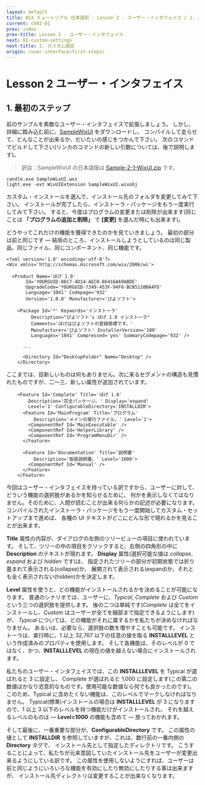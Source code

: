 ```yaml
---
layout: default
title: WiX チュートリアル 日本語訳 - Lesson 2 - ユーザー・インタフェイス / 1. 最初のステップ
current: ch02-01
prev: index
prev-title: Lesson 2 - ユーザー・インタフェイス
next: 02-custom-settings
next-title: 2. カスタム設定
origin: /user-interface/first-steps/
---
```

# Lesson 2 ユーザー・インタフェイス

## 1. 最初のステップ

前のサンプルを素敵なユーザー・インタフェイスで拡張しましょう。
しかし、詳細に踏み込む前に、[SampleWixUI](https://www.firegiant.com/system/files/samples/SampleWixUI.zip) をダウンロードし、
コンパイルして走らせて、どんなことが出来るか、だいたいの感じをつかんで下さい。
次のコマンドでビルドして下さい(リンカのコマンドの新しい引数については、後で説明します)。

> 訳註：SampleWixUI の日本語版は [Sample-2-1-WixUI.zip](/samples/Sample-2-1-WixUI.zip) です。

    candle.exe SampleWixUI.wxs
    light.exe -ext WixUIExtension SampleWixUI.wixobj

カスタム・インストールを選んで、インストール先のフォルダを変更してみて下さい。
インストールが完了したら、インストーラ・パッケージをもう一度実行してみて下さい。
すると、今度はプログラムの変更または削除が出来ます(同じことは **「プログラムの追加と削除」** で **\[変更\]** を選んだ時にも出来ます)。

どうやってこれだけの機能を獲得できたのかを見ていきましょう。
最初の部分は前と同じです — 結局のところ、インストールしようとしているのは同じ製品、同じファイル、同じコンポーネント、同じ機能です。

    <?xml version='1.0' encoding='utf-8'?>
    <Wix xmlns='http://schemas.microsoft.com/wix/2006/wi'>
    
      <Product Name='ほげ 1.0'
           Id='YOURGUID-86C7-4D14-AEC0-86416A69ABDE'
           UpgradeCode='YOURGUID-7349-453F-94F6-BCB5110BA4FD'
           Language='1041' Codepage='932'
           Version='1.0.0' Manufacturer='ぴよソフト'>
    
        <Package Id='*' Keywords='インストーラ'
             Description="ぴよソフト's ほげ 1.0 インストーラ"
             Comments='ほげはぴよソフトの登録商標です。'
             Manufacturer='ぴよソフト' InstallerVersion='100'
             Languages='1041' Compressed='yes' SummaryCodepage='932' />
    
          ...
    
          <Directory Id="DesktopFolder" Name="Desktop" />
        </Directory>

ここまでは、目新しいものは何もありません。次に来るセグメントの構造も見慣れたものですが、二～三、新しい属性が追加されています。

        <Feature Id='Complete' Title='ほげ 1.0'
            Description='完全パッケージ。' Display='expand'
            Level='1' ConfigurableDirectory='INSTALLDIR'>
          <Feature Id='MainProgram' Title='プログラム'
              Description='メインの実行ファイル。' Level='1'>
            <ComponentRef Id='MainExecutable' />
            <ComponentRef Id='HelperLibrary' />
            <ComponentRef Id='ProgramMenuDir' />
          </Feature>
    
          <Feature Id='Documentation' Title='説明書'
              Description='取扱説明書。' Level='1000'>
            <ComponentRef Id='Manual' />
          </Feature>
        </Feature>

今回はユーザー・インタフェイスを持っている訳ですから、ユーザーに対して、どういう機能の選択肢があるかを知らせるために、
何かを表示しなくてはなりません。そのために、人間が読むことが出来る何らかの記述が必要になります。
コンパイルされたインストーラ・パッケージをもう一度開始してカスタム・セットアップまで進めば、
各種の UI テキストがどこにどんな形で現れるかを見ることが出来ます。

**Title** 属性の内容が、ダイアログの左側のツリービューの項目に使われています。
そして、ツリーの中の項目をクリックすると、右側の四角形の中に **Description** のテキストが現れます。
**Display** 属性(選択可能な値は *collapse*, *expand* および *hidden* です)は、
指定されたツリーの部分が初期状態では折り畳まれて表示される(collapse)か、
展開されて表示される(expand)か、それとも全く表示されない(hidden)かを決定します。

**Level** 属性を使うと、どの機能がインストールされるかを決めることが可能になります。
普通のシナリオでは、ユーザーに、*Typical*, *Complete* および *Custom* という三つの選択肢を提供します。
後の二つは単純です(*Complete* は全てをインストールし、*Custom* はユーザーが全てを細部まで指定できるようにします)が、
*Typical* については、どの機能がそれに属するかを私たちが決めなければなりません。
あるいは、必要なら、選択肢の数を増やすことも可能です。
インストーラは、実行時に、1 以上 32,767 以下の任意の値を取る **INSTALLLEVEL** という作成済みのプロパティを使用します。
そして各機能は、そのレベルが 0 ではなく、かつ、**INSTALLLEVEL** の現在の値を越えない場合にインストールされます。

私たちのユーザー・インタフェイスでは、この **INSTALLLEVEL** を Typical が選ばれると 3 に設定し、
Complete が選ばれると 1,000 に設定します(この第二の数値はかなり恣意的なものです。使用可能な数値なら何でも良かったのです)。
このため、Typical に含めたくない機能は、このレベルでマークしなければなりません。
Typical(標準)インストールの場合は **INSTALLLEVEL** が 3 になりますので、1 以上 3 以下のレベルを持つ機能だけがインストールされ、
それを越えるレベルのものは — **Level=1000** の機能も含めて — 放っておかれます。

そして最後に、一番重要な部分が、**ConfigurableDirectory** です。
この属性の値として **INSTALLDIR** を参照していますが、これは、数行前の一番内側の **Directory** タグで、
インストール先として指定したディレクトリです。
こうすることによって、私たちが元来意図していたインストール先をユーザーが変更出来るようにしている訳です。
この属性を使用しないようにすれば、ユーザーは前と同じようにいろいろな機能を有効にしたり無効にしたりする事は出来ますが、
インストール先ディレクトリは変更することが出来なくなります。